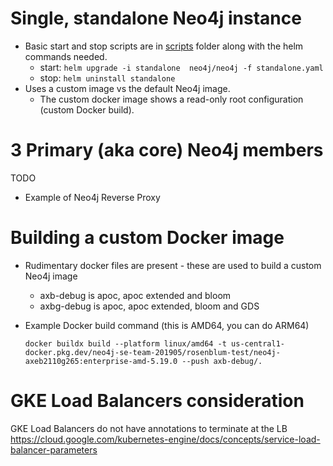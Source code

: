 # Single, standalone Neo4j instance
  - Basic start and stop scripts are in [scripts](./scripts) folder along with the helm commands needed.
    - start: ```helm upgrade -i standalone  neo4j/neo4j -f standalone.yaml```
    - stop: ```helm uninstall standalone```
  - Uses a custom image vs the default Neo4j image.
    - The custom docker image shows a read-only root configuration (custom Docker build). 

# 3 Primary (aka core) Neo4j members
TODO
- Example of Neo4j Reverse Proxy

# Building a custom Docker image
- Rudimentary docker files are present - these are used to build a custom Neo4j image
  - axb-debug is apoc, apoc extended and bloom
  - axbg-debug is apoc, apoc extended, bloom and GDS
- Example Docker build command (this is AMD64, you can do ARM64)

  ```docker buildx build --platform linux/amd64 -t us-central1-docker.pkg.dev/neo4j-se-team-201905/rosenblum-test/neo4j-axeb2110g265:enterprise-amd-5.19.0 --push axb-debug/.```


# GKE Load Balancers consideration
GKE Load Balancers do not have annotations to terminate at the LB
https://cloud.google.com/kubernetes-engine/docs/concepts/service-load-balancer-parameters
